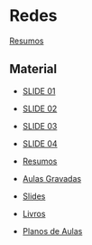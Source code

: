 # Redes

[Resumos](https://github.com/andrenevares/andrenevares/tree/master/redes/resumos)

## Material
- [SLIDE 01](https://drive.google.com/open?id=1xgoOYULURN1WnrljPGnLk-ZT1UlNtNaf)
- [SLIDE 02](https://drive.google.com/open?id=1VbKCHOxO3r_WCuYtuTxGYOeyC7QpslIm)
- [SLIDE 03](https://drive.google.com/open?id=1t5LIE1XxB1Cf-GNClF79dfIs9CBiMd63)
- [SLIDE 04](https://drive.google.com/open?id=1f4Mk44yNNz--FJX7F4CQEEPzMJajHYwh)






- [Resumos](https://github.com/andrenevares/andrenevares/tree/master/redes/resumos)
- [Aulas Gravadas](https://github.com/andrenevares/andrenevares/blob/master/redes/aulasGravadas.md)
- [Slides]()
- [Livros](https://github.com/andrenevares/andrenevares/blob/master/redes/livros.md)
- [Planos de Aulas]()

